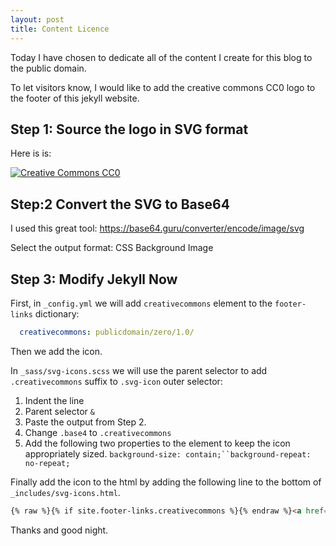 ```yaml
---
layout: post
title: Content Licence
---
```


Today I have chosen to dedicate all of the content I create for this blog to the public domain. 

To let visitors know, I would like to add the creative commons CC0 logo to the footer of this jekyll website.

## Step 1: Source the logo in SVG format

Here is is:

[![Creative Commons CC0](https://mirrors.creativecommons.org/presskit/icons/pd.svg "Creative Commons CC0")](https://creativecommons.org/about/downloads/)

## Step:2 Convert the SVG to Base64

I used this great tool: https://base64.guru/converter/encode/image/svg

Select the output format: CSS Background Image

## Step 3: Modify Jekyll Now

First, in `_config.yml` we will add `creativecommons` element to the `footer-links` dictionary:

```yaml 
  creativecommons: publicdomain/zero/1.0/
```
Then we add the icon.

In `_sass/svg-icons.scss` we will use the parent selector to add `.creativecommons` suffix to `.svg-icon` outer selector:

1. Indent the line
2. Parent selector `&`
3. Paste the output from Step 2. 
4. Change `.base4` to `.creativecommons`
5. Add the following two properties to the element to keep the icon appropriately sized. `background-size: contain;``background-repeat: no-repeat;`

Finally add the icon to the html by adding the following line to the bottom of `_includes/svg-icons.html`.  

```html
{% raw %}{% if site.footer-links.creativecommons %}{% endraw %}<a href="https://creativecommons.org/{% raw %}{{ site.footer-links.creativecommons }}{% endraw %}><i class="svg-icon creativecommons"></i></a>{% raw %}{% endif %}{% endraw %}
```

Thanks and good night.
